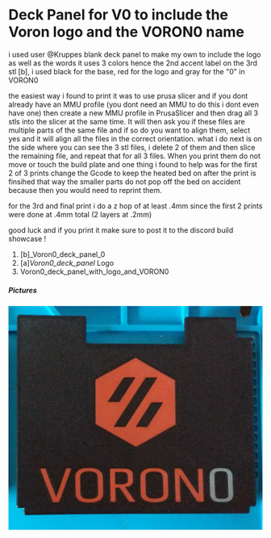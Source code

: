 # Deck Panel for V0 to include the Voron logo and the VORON0 name 

i used user @Kruppes blank deck panel to make my own to include the logo as well as the words it uses 3 colors hence the 2nd accent label on the 3rd stl [b],
i used black for the base, red for the logo and gray for the "0" in VORON0

the easiest way i found to print it was to use prusa slicer and if you dont already have an MMU profile (you dont need an MMU to do this i dont even have one) then create a new MMU profile in PrusaSlicer and then drag all 3 stls into the slicer at the same time. It will then ask you if these files are multiple parts of the same file and if so do you want to align them, select yes and it will align all the files in the correct orientation. what i do next is on the side where you can see the 3 stl files, i delete 2 of them and then slice the remaining file, and repeat that for all 3 files. When you print them do not move or touch the build plate and one thing i found to help was for the first 2 of 3 prints change the Gcode to keep the heated bed on after the print is finsihed that way the smaller parts do not pop off the bed on accident because then you would need to reprint them. 

for the 3rd and final print i do a z hop of at least .4mm since the first 2 prints were done at .4mm total (2 layers at .2mm) 

good luck and if you print it make sure to post it to the discord build showcase !

1. [b]_Voron0_deck_panel_0
2. [a]_Voron0_deck_panel_ Logo
3. Voron0_deck_panel_with_logo_and_VORON0
 
##### Pictures
![Printed Panel](Images/deck_panel_printed.jpg)
